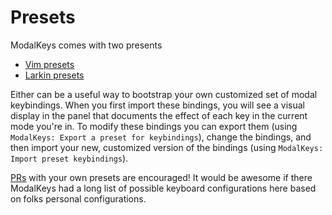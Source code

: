 # Presets

ModalKeys comes with two presents

- [Vim presets](./presets/vim.html)
- [Larkin presets](./presets/larkin.html)

Either can be a useful way to bootstrap your own customized set of modal
keybindings. When you first import these bindings, you will see a visual display
in the panel that documents the effect of each key in the current mode you're
in. To modify these bindings you can export them (using `ModalKeys: Export a preset for keybindings`), change the bindings, and then import your new, customized version of the bindings (using `ModalKeys: Import preset keybindings`).

[PRs](https://github.com/haberdashPI/vscode-modal-keys/pulls) with your own presets are encouraged! It would be awesome if there ModalKeys had a long list of possible keyboard configurations here based on folks personal configurations.